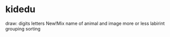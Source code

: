 # kidedu
draw: digits letters
New!Mix name of animal and image
more or less
labirint
grouping
sorting
